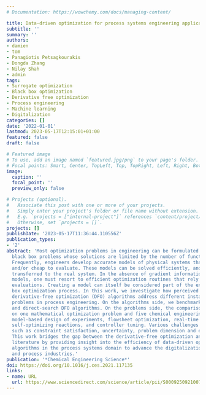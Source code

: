 ```yaml
---
# Documentation: https://wowchemy.com/docs/managing-content/

title: Data-driven optimization for process systems engineering applications
subtitle: ''
summary: ''
authors:
- damien
- tom
- Panagiotis Petsagkourakis
- Dongda Zhang
- Nilay Shah
- admin
tags:
- Surrogate optimization
- Black box optimization
- Derivative free optimization
- Process engineering
- Machine learning
- Digitalization
categories: []
date: '2022-01-01'
lastmod: 2023-05-17T12:15:01+01:00
featured: false
draft: false

# Featured image
# To use, add an image named `featured.jpg/png` to your page's folder.
# Focal points: Smart, Center, TopLeft, Top, TopRight, Left, Right, BottomLeft, Bottom, BottomRight.
image:
  caption: ''
  focal_point: ''
  preview_only: false

# Projects (optional).
#   Associate this post with one or more of your projects.
#   Simply enter your project's folder or file name without extension.
#   E.g. `projects = ["internal-project"]` references `content/project/deep-learning/index.md`.
#   Otherwise, set `projects = []`.
projects: []
publishDate: '2023-05-17T11:36:44.110556Z'
publication_types:
- '2'
abstract: 'Most optimization problems in engineering can be formulated as ‘expensive’
  black box problems whose solutions are limited by the number of function evaluations.
  Frequently, engineers develop accurate models of physical systems that are differentiable
  and/or cheap to evaluate. These models can be solved efficiently, and the solution
  transferred to the real system. In the absence of gradient information or cheap-to-evaluate
  models, one must resort to efficient optimization routines that rely only on function
  evaluations. Creating a model can itself be considered part of the expensive black
  box optimization process. In this work, we investigate how perceived state-of-the-art
  derivative-free optimization (DFO) algorithms address different instances of these
  problems in process engineering. On the algorithms side, we benchmark both model-based
  and direct-search DFO algorithms. On the problems side, the comparisons are made
  on one mathematical optimization problem and five chemical engineering applications:
  model-based design of experiments, flowsheet optimization, real-time optimization,
  self-optimizing reactions, and controller tuning. Various challenges are considered
  such as constraint satisfaction, uncertainty, problem dimension and evaluation cost.
  This work bridges the gap between the derivative-free optimization and process systems
  literature by providing insight into the efficiency of data-driven optimization
  algorithms in the process systems domain to advance the digitalization of the chemical
  and process industries.'
publication: '*Chemical Engineering Science*'
doi: https://doi.org/10.1016/j.ces.2021.117135
links:
- name: URL
  url: https://www.sciencedirect.com/science/article/pii/S0009250921007004
---
```

